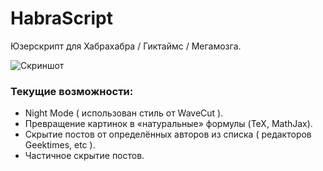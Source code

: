 # HabraScript
Юзерскрипт для Хабрахабра / Гиктаймс / Мегамозга.

![Скриншот](https://habrastorage.org/getpro/geektimes/conversation/b71/867/268/b7186726809fcb573d66083421713fee.png)

### Текущие возможности:
 - Night Mode ( использован стиль от WaveCut ).
 - Превращение картинок в «натуральные» формулы (TeX, MathJax).
 - Скрытие постов от определённых авторов из списка ( редакторов Geektimes, etc ).
 - Частичное скрытие постов.
